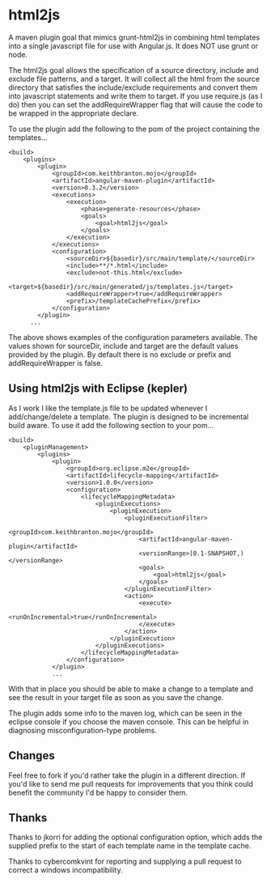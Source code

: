 html2js
=======

A maven plugin goal that mimics grunt-html2js in combining html templates into a single javascript file for use with Angular.js. It does NOT use grunt or node.

The html2js goal allows the specification of a source directory, include and exclude file patterns, and a target. It will collect all the html from the source directory that satisfies the include/exclude requirements and convert them into javascript statements and write them to target. If you use require.js (as I do) then you can set the addRequireWrapper flag that will cause the code to be wrapped in the appropriate declare.

To use the plugin add the following to the pom of the project containing the templates...

	<build>
		<plugins>
			<plugin>
				<groupId>com.keithbranton.mojo</groupId>
				<artifactId>angular-maven-plugin</artifactId>
				<version>0.3.2</version>
				<executions>
					<execution>
						<phase>generate-resources</phase>
						<goals>
							<goal>html2js</goal>
						</goals>
					</execution>
				</executions>
				<configuration>
					<sourceDir>${basedir}/src/main/template/</sourceDir>
					<include>**/*.html</include>
					<exclude>not-this.html</exclude>
					<target>${basedir}/src/main/generated/js/templates.js</target>
					<addRequireWrapper>true</addRequireWrapper>
					<prefix>/templateCachePrefix</prefix>
				</configuration>
			</plugin>
		  ...

The above shows examples of the configuration parameters available. The values shown for sourceDir, include and target are the default values provided by the plugin. By default there is no exclude or prefix and addRequireWrapper is false.

Using html2js with Eclipse (kepler)
-----------------------------------

As I work I like the template.js file to be updated whenever I add/change/delete a template. The plugin is designed to be incremental build aware. To use it add the following section to your pom...

	<build>
		<pluginManagement>
			<plugins>
				<plugin>
					<groupId>org.eclipse.m2e</groupId>
					<artifactId>lifecycle-mapping</artifactId>
					<version>1.0.0</version>
					<configuration>
						<lifecycleMappingMetadata>
							<pluginExecutions>
								<pluginExecution>
									<pluginExecutionFilter>
										<groupId>com.keithbranton.mojo</groupId>
										<artifactId>angular-maven-plugin</artifactId>
										<versionRange>[0.1-SNAPSHOT,)</versionRange>
										<goals>
											<goal>html2js</goal>
										</goals>
									</pluginExecutionFilter>
									<action>
										<execute>
											<runOnIncremental>true</runOnIncremental>
										</execute>
									</action>
								</pluginExecution>
							</pluginExecutions>
						</lifecycleMappingMetadata>
					</configuration>
				</plugin>
				...

With that in place you should be able to make a change to a template and see the result in your target file as soon as you save the change.

The plugin adds some info to the maven log, which can be seen in the eclipse console if you choose the maven console. This can be helpful in diagnosing misconfiguration-type problems.

Changes
-------

Feel free to fork if you'd rather take the plugin in a different direction. If you'd like to send me pull requests for improvements that you think could benefit the community I'd be happy to consider them.

Thanks
------

Thanks to jkorri for adding the optional <prefix> configuration option, which adds the supplied prefix to the start of each template name in the template cache.

Thanks to cybercomkvint for reporting and supplying a pull request to correct a windows incompatibility.
